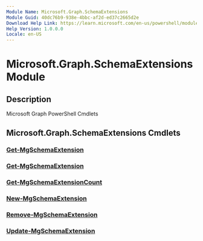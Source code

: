 ```yaml
---
Module Name: Microsoft.Graph.SchemaExtensions
Module Guid: 40dc76b9-938e-4bbc-af2d-ed37c2665d2e
Download Help Link: https://learn.microsoft.com/en-us/powershell/module/microsoft.graph.schemaextensions/?view=graph-powershell-1.0
Help Version: 1.0.0.0
Locale: en-US
---
```


# Microsoft.Graph.SchemaExtensions Module
## Description
Microsoft Graph PowerShell Cmdlets

## Microsoft.Graph.SchemaExtensions Cmdlets
### [Get-MgSchemaExtension](Get-MgSchemaExtension.md)

### [Get-MgSchemaExtension](Get-MgSchemaExtension.md)

### [Get-MgSchemaExtensionCount](Get-MgSchemaExtensionCount.md)

### [New-MgSchemaExtension](New-MgSchemaExtension.md)

### [Remove-MgSchemaExtension](Remove-MgSchemaExtension.md)

### [Update-MgSchemaExtension](Update-MgSchemaExtension.md)




















